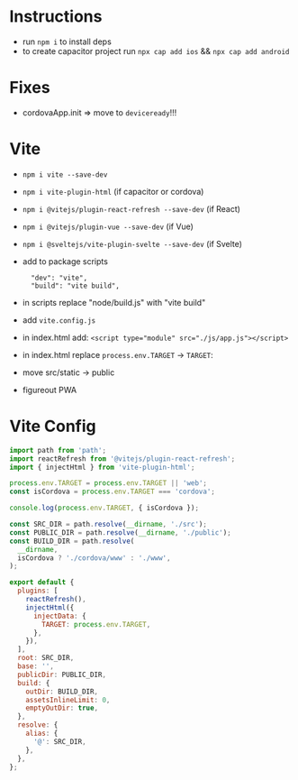 # Instructions

- run `npm i` to install deps
- to create capacitor project run `npx cap add ios` && `npx cap add android`

# Fixes

- cordovaApp.init => move to `deviceready`!!!

# Vite

- `npm i vite --save-dev`
- `npm i vite-plugin-html` (if capacitor or cordova)
- `npm i @vitejs/plugin-react-refresh --save-dev` (if React)
- `npm i @vitejs/plugin-vue --save-dev` (if Vue)
- `npm i @sveltejs/vite-plugin-svelte --save-dev` (if Svelte)

- add to package scripts
  ```
    "dev": "vite",
    "build": "vite build",
  ```
- in scripts replace "node/build.js" with "vite build"
- add `vite.config.js`

- in index.html add:
  `<script type="module" src="./js/app.js"></script>`
- in index.html replace `process.env.TARGET` -> `TARGET`:
- move src/static -> public
- figureout PWA

# Vite Config

```js
import path from 'path';
import reactRefresh from '@vitejs/plugin-react-refresh';
import { injectHtml } from 'vite-plugin-html';

process.env.TARGET = process.env.TARGET || 'web';
const isCordova = process.env.TARGET === 'cordova';

console.log(process.env.TARGET, { isCordova });

const SRC_DIR = path.resolve(__dirname, './src');
const PUBLIC_DIR = path.resolve(__dirname, './public');
const BUILD_DIR = path.resolve(
  __dirname,
  isCordova ? './cordova/www' : './www',
);

export default {
  plugins: [
    reactRefresh(),
    injectHtml({
      injectData: {
        TARGET: process.env.TARGET,
      },
    }),
  ],
  root: SRC_DIR,
  base: '',
  publicDir: PUBLIC_DIR,
  build: {
    outDir: BUILD_DIR,
    assetsInlineLimit: 0,
    emptyOutDir: true,
  },
  resolve: {
    alias: {
      '@': SRC_DIR,
    },
  },
};
```
